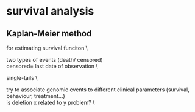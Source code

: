 # survival analysis
## Kaplan-Meier method
for estimating survival funciton \ 

two types of events (death/ censored) \
censored= last date of observation \

single-tails \


try to associate genomic events to different clinical parameters (survival, behaviour, treatment...) \
is deletion x related to y problem? \
